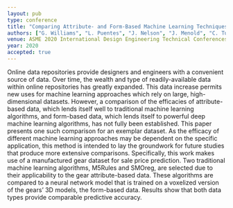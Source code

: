 ```yaml
---
layout: pub
type: conference
title: "Comparing Attribute- and Form-Based Machine Learning Techniques for Component Prediction"
authors: ["G. Williams", "L. Puentes", "J. Nelson", "J. Menold", "C. Tucker", "C. McComb"]
venue: ASME 2020 International Design Engineering Technical Conferences and Computers and Information in Engineering Conference
year: 2020
accepted: true
---
```

Online data repositories provide designers and engineers with a convenient source of data. Over time, the wealth and type of readily-available data within online repositories has greatly expanded. This data increase permits new uses for machine learning approaches which rely on large, high-dimensional datasets. However, a comparison of the efficacies of attribute-based data, which lends itself well to traditional machine learning algorithms, and form-based data, which lends itself to powerful deep machine learning algorithms, has not fully been established. This paper presents one such comparison for an exemplar dataset. As the efficacy of different machine learning approaches may be dependent on the specific application, this method is intended to lay the groundwork for future studies that produce more extensive comparisons. Specifically, this work makes use of a manufactured gear dataset for sale price prediction. Two traditional machine learning algorithms, M5Rules and SMOreg, are selected due to their applicability to the gear attribute-based data. These algorithms are compared to a neural network model that is trained on a voxelized version of the gears’ 3D models, the form-based data. Results show that both data types provide comparable predictive accuracy.
